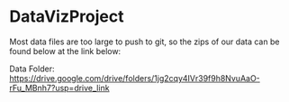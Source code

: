 # DataVizProject

Most data files are too large to push to git, so the zips of our data can be found below at the link below:

Data Folder: https://drive.google.com/drive/folders/1jg2cqy4IVr39f9h8NvuAaO-rFu_MBnh7?usp=drive_link 
